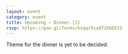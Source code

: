 ```yaml
---
layout: event
category: event
title: Upcoming – Dinner.{1}
rsvp: https://goo.gl/forms/ksqqr5csQf2kbEEt2
---
```


Theme for the dinner is yet to be decided.
